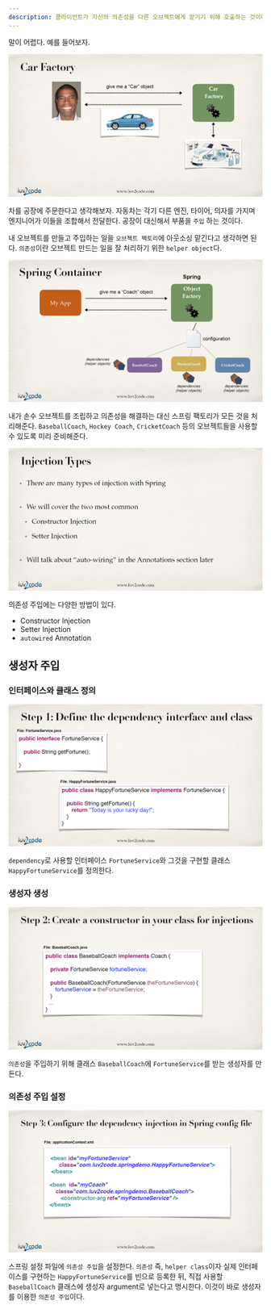 ```yaml
---
description: 클라이언트가 자신의 의존성을 다른 오브젝트에게 맡기기 위해 호출하는 것이다.
---
```


말이 어렵다. 예를 들어보자.

![](../../.gitbook/assets/20200107112413.png)

차를 공장에 주문한다고 생각해보자. 자동차는 각기 다른 엔진, 타이어, 의자를 가지며 엔지니어가 이들을 조합해서 전달한다. 공장이 대신해서 부품을 `주입` 하는 것이다.

내 오브젝트를 만들고 주입하는 일을 `오브젝트 팩토리`에 아웃소싱 맡긴다고 생각하면 된다. `의존성`이란 오브젝트 만드는 일을 잘 처리하기 위한 `helper object`다.

![](../../.gitbook/assets/20200107112445.png)

내가 손수 오브젝트를 조립하고 의존성을 해결하는 대신 스프링 팩토리가 모든 것을 처리해준다. `BaseballCoach`, `Hockey Coach`, `CricketCoach` 등의 오브젝트들을 사용할 수 있도록 미리 준비해준다.

![](../../.gitbook/assets/20200107112511.png)

의존성 주입에는 다양한 방법이 있다.

- Constructor Injection
- Setter Injection
- `autowired` Annotation

## 생성자 주입
### 인터페이스와 클래스 정의
![](../../.gitbook/assets/20200107112534.png)

`dependency`로 사용할 인터페이스 `FortuneService`와 그것을 구현할 클래스 `HappyFortuneService`를 정의한다.

### 생성자 생성
![](../../.gitbook/assets/20200107112543.png)

`의존성`을 주입하기 위해 클래스 `BaseballCoach`에 `FortuneService`를 받는 생성자를 만든다.

### 의존성 주입 설정
![](../../.gitbook/assets/20200107112553.png)

스프링 설정 파일에 `의존성 주입`을 설정한다. `의존성` 즉, `helper class`이자 실제 인터페이스를 구현하는 `HappyFortuneService`를 빈으로 등록한 뒤, 직접 사용할 `BaseballCoach` 클래스에 생성자 argument로 넣는다고 명시한다. 이것이 바로 생성자를 이용한 `의존성 주입`이다.